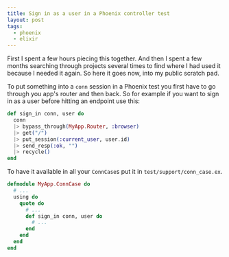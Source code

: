 ```yaml
---
title: Sign in as a user in a Phoenix controller test
layout: post
tags:
  - phoenix
  - elixir
---
```

First I spent a few hours piecing this together. And then I spent a few months searching through projects several times to find where I had used it because I needed it again. So here it goes now, into my public scratch pad.

To put something into a `conn` session in a Phoenix test you first have to go through you app's router and then back. So for example if you want to sign in as a user before hitting an endpoint use this:

```elixir
def sign_in conn, user do
  conn
  |> bypass_through(MyApp.Router, :browser)
  |> get("/")
  |> put_session(:current_user, user.id)
  |> send_resp(:ok, "")
  |> recycle()
end
```

To have it available in all your `ConnCase`s put it in `test/support/conn_case.ex`.

```elixir
defmodule MyApp.ConnCase do
  # ...
  using do
    quote do
      # ...
      def sign_in conn, user do
        # ...
      end
    end
  end
end
```
